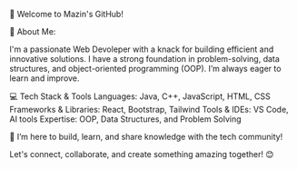 👋 Welcome to Mazin's GitHub!

🌟 About Me:

I'm a passionate Web Devoleper with a knack for building efficient and innovative solutions. I have a strong foundation in problem-solving, data structures, and object-oriented programming (OOP). I’m always eager to learn and improve.

💻 Tech Stack & Tools
Languages: Java, C++, JavaScript, HTML, CSS
Frameworks & Libraries: React, Bootstrap, Tailwind
Tools & IDEs: VS Code, AI tools
Expertise: OOP, Data Structures, and Problem Solving

🚀 I’m here to build, learn, and share knowledge with the tech community!

Let's connect, collaborate, and create something amazing together! 😊
